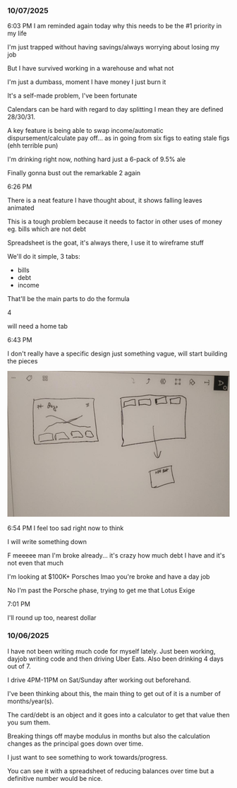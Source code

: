 ### 10/07/2025

6:03 PM
I am reminded again today why this needs to be the #1 priority in my life

I'm just trapped without having savings/always worrying about losing my job

But I have survived working in a warehouse and what not

I'm just a dumbass, moment I have money I just burn it

It's a self-made problem, I've been fortunate

Calendars can be hard with regard to day splitting I mean they are defined 28/30/31.

A key feature is being able to swap income/automatic dispursement/calculate pay off... as in going from six figs to eating stale figs (ehh terrible pun)

I'm drinking right now, nothing hard just a 6-pack of 9.5% ale

Finally gonna bust out the remarkable 2 again

6:26 PM

There is a neat feature I have thought about, it shows falling leaves animated

This is a tough problem because it needs to factor in other uses of money eg. bills which are not debt

Spreadsheet is the goat, it's always there, I use it to wireframe stuff

We'll do it simple, 3 tabs:

- bills
- debt
- income

That'll be the main parts to do the formula

4

will need a home tab

6:43 PM

I don't really have a specific design just something vague, will start building the pieces

<img src="./readme-images/init-thoughts.JPG"/>

6:54 PM
I feel too sad right now to think

I will write something down

F meeeee man I'm broke already... it's crazy how much debt I have and it's not even that much

I'm looking at $100K+ Porsches lmao you're broke and have a day job

No I'm past the Porsche phase, trying to get me that Lotus Exige

7:01 PM

I'll round up too, nearest dollar

### 10/06/2025

I have not been writing much code for myself lately. Just been working, dayjob writing code and then driving Uber Eats. Also been drinking 4 days out of 7.

I drive 4PM-11PM on Sat/Sunday after working out beforehand.

I've been thinking about this, the main thing to get out of it is a number of months/year(s).

The card/debt is an object and it goes into a calculator to get that value then you sum them.

Breaking things off maybe modulus in months but also the calculation changes as the principal goes down over time.

I just want to see something to work towards/progress.

You can see it with a spreadsheet of reducing balances over time but a definitive number would be nice.
